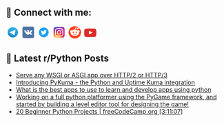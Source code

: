 ## 🔎 Connect with me:
[<img src="https://github.com/bullbesh/bullbesh/blob/main/images/Telegram.png" width="32" height="32" />](https://t.me/bullbesh)
[<img src="https://github.com/bullbesh/bullbesh/blob/main/images/VK.png" width="32" height="32" />](https://vk.com/bullbesh)
[<img src="https://github.com/bullbesh/bullbesh/blob/main/images/Twitter.png" width="32" height="32" />](https://twitter.com/bullbesh1)
[<img src="https://github.com/bullbesh/bullbesh/blob/main/images/Instagram.png" width="32" height="32" />](https://www.instagram.com/bullbesh)
[<img src="https://github.com/bullbesh/bullbesh/blob/main/images/Reddit.png" width="32" height="32" />](https://www.reddit.com/user/bullbesh)
[<img src="https://github.com/bullbesh/bullbesh/blob/main/images/YouTube.png" width="32" height="32" />](https://www.youtube.com/channel/UCtfjRs6uzgq5mfm8S06WTcg)

## 📕 Latest r/Python Posts
<!-- BLOG-POST-LIST:START -->
- [Serve any WSGI or ASGI app over HTTP/2 or HTTP/3](https://www.reddit.com/r/Python/comments/x0pfk5/serve_any_wsgi_or_asgi_app_over_http2_or_http3/)
- [Introducing PyKuma - the Python and Uptime Kuma integration](https://www.reddit.com/r/Python/comments/x0p2ck/introducing_pykuma_the_python_and_uptime_kuma/)
- [What is the best apps to use to learn and develop apps using python](https://www.reddit.com/r/Python/comments/x0ouxs/what_is_the_best_apps_to_use_to_learn_and_develop/)
- [Working on a full python platformer using the PyGame framework, and started by building a level editor tool for designing the game!](https://www.reddit.com/r/Python/comments/x0o8fh/working_on_a_full_python_platformer_using_the/)
- [20 Beginner Python Projects | freeCodeCamp.org [3:11:07]](https://www.reddit.com/r/Python/comments/x0nyfl/20_beginner_python_projects_freecodecamporg_31107/)
<!-- BLOG-POST-LIST:END -->
